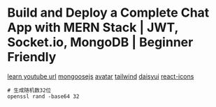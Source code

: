 # Build and Deploy a Complete Chat App with MERN Stack | JWT, Socket.io, MongoDB | Beginner Friendly

[learn youtube url](https://www.youtube.com/watch?v=HwCqsOis894&t=211s)
[mongoosejs](https://mongoosejs.com/docs/models.html)
[avatar](https://avatar-placeholder.iran.liara.run/document)
[tailwind](https://tailwindcss.com/docs/guides/vite)
[daisyui](https://daisyui.com/components/radio/)
[react-icons](https://react-icons.github.io/react-icons/search/#q=search)

```
# 生成随机数32位
openssl rand -base64 32
```
